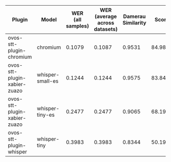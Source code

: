 |Plugin|Model|WER<br>(all samples)| WER<br>(average across datasets) | Damerau Similarity | Score |
|-----|-----|--------------------|----------------------------------|--------------------|-------|
| ovos-stt-plugin-chromium | chromium | 0.1079 | 0.1087 | 0.9531 | 84.9811 |
| ovos-stt-plugin-xabier-zuazo | whisper-small-es | 0.1244 | 0.1244 | 0.9575 | 83.8431 |
| ovos-stt-plugin-xabier-zuazo | whisper-tiny-es | 0.2477 | 0.2477 | 0.9065 | 68.193 |
| ovos-stt-plugin-whisper | whisper-tiny | 0.3983 | 0.3983 | 0.8344 | 50.1999 |